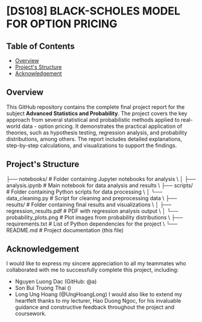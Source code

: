# \[DS108] BLACK-SCHOLES MODEL FOR OPTION PRICING

## Table of Contents
- [Overview](#overview)
- [Project's Structure](#project-structure)
- [Acknowledgement](#acknowledgement)

## Overview
This GitHub repository contains the complete final project report for the subject **Advanced Statistics and Probability**. The project covers the key approach from several statistical and probabilistic methods applied to real-world data - option pricing. It demonstrates the practical application of theories, such as hypothesis testing, regression analysis, and probability distributions, among others. The report includes detailed explanations, step-by-step calculations, and visualizations to support the findings.

## Project's Structure
├── notebooks/                   # Folder containing Jupyter notebooks for analysis \\
│   ├── analysis.ipynb           # Main notebook for data analysis and results \\
├── scripts/                     # Folder containing Python scripts for data processing \\
│   └── data_cleaning.py         # Script for cleaning and preprocessing data \\
├── results/                     # Folder containing final results and visualizations \\
│   ├── regression_results.pdf   # PDF with regression analysis output \\
│   └── probability_plots.png    # Plot images from probability distributions \\
├── requirements.txt             # List of Python dependencies for the project \\
└── README.md                    # Project documentation (this file)


## Acknowledgement
I would like to express my sincere appreciation to all my teammates who collaborated with me to successfully complete this project, including:
- Nguyen Luong Dac (GitHub: @a)
- Son Bui Truong Thai ()
- Long Ung Hoang (@UngHoangLong)
I would also like to extend my heartfelt thanks to my lecturer, Hao Duong Ngoc, for his invaluable guidance and constructive feedback throughout the project and coursework.
